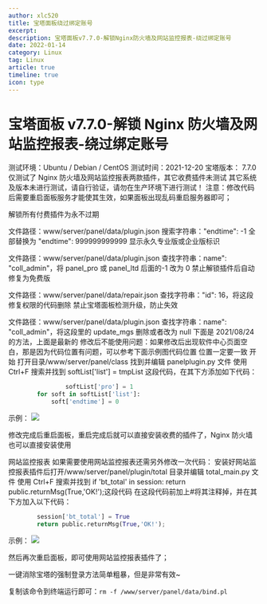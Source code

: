 ```yaml
---
author: xlc520
title: 宝塔面板绕过绑定账号
excerpt: 
description: 宝塔面板v7.7.0-解锁Nginx防火墙及网站监控报表-绕过绑定账号
date: 2022-01-14
category: Linux
tag: Linux
article: true
timeline: true
icon: type
---
```


# 宝塔面板 v7.7.0-解锁 Nginx 防火墙及网站监控报表-绕过绑定账号

测试环境：Ubuntu / Debian / CentOS
测试时间：2021-12-20
宝塔版本： 7.7.0
仅测试了 Nginx 防火墙及网站监控报表两款插件，其它收费插件未测试
其它系统及版本未进行测试，请自行验证，请勿在生产环境下进行测试！
注意：修改代码后需要重启面板服务才能使其生效，如果面板出现乱码重启服务器即可；

解锁所有付费插件为永不过期

文件路径：www/server/panel/data/plugin.json
搜索字符串："endtime": -1 全部替换为 "endtime": 999999999999
显示永久专业版或企业版标识

文件路径：www/server/panel/data/plugin.json
查找字符串：name": "coll_admin"，将 panel_pro 或 panel_ltd 后面的-1 改为 0
禁止解锁插件后自动修复为免费版

文件路径：www/server/panel/data/repair.json
查找字符串："id": 16，将这段修复权限的代码删除
禁止宝塔面板检测升级，防止失效

文件路径：www/server/panel/data/plugin.json
查找字符串：name": "coll_admin"，将这段里的 update_mgs 删除或者改为 null
下面是 2021/08/24 的方法，上面是最新的
修改后不能使用问题：如果修改后出现软件中心页面空白，那是因为代码位置有问题，可以参考下面示例图代码位置 位置一定要一致
开始
打开目录/www/server/panel/class 找到并编辑 panelplugin.py 文件
使用 Ctrl+F 搜索并找到 softList['list'] = tmpList 这段代码，在其下方添加如下代码：

```python
                softList['pro'] = 1
        for soft in softList['list']:
            soft['endtime'] = 0
```

示例：
![](https://static.linch.eu.org/bt_2.png)

修改完成后重启面板，重启完成后就可以直接安装收费的插件了，Nginx 防火墙也可以直接安装使用

网站监控报表
如果需要使用网站监控报表还需另外修改一次代码：
安装好网站监控报表插件后打开/www/server/panel/plugin/total 目录并编辑 total_main.py 文件
使用 Ctrl+F 搜索并找到 if 'bt_total' in session: return public.returnMsg(True,'OK!');这段代码
在这段代码前加上#将其注释掉，并在其下方加入以下代码：

```python
        session['bt_total'] = True
        return public.returnMsg(True,'OK!');
```

示例：
![](https://static.linch.eu.org/bt_1.png)

然后再次重启面板，即可使用网站监控报表插件了；

一键消除宝塔的强制登录方法简单粗暴，但是非常有效~

复制该命令到终端运行即可：`rm -f /www/server/panel/data/bind.pl`
